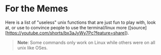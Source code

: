 # For the Memes

Here is a list of "useless" unix functions that are just fun to play with, look at, or use to convince people to use the terminal/linux more ([source][https://youtube.com/shorts/bx3aJyWy7Pc?feature=share]). 

> **Note**: Some commands only work on Linux while others were on all unix like OSes.


